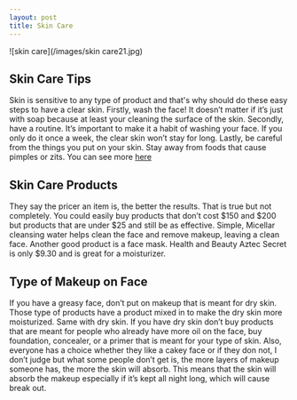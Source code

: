 ```yaml
---
layout: post
title: Skin Care
---
```


![skin care](/images/skin care21.jpg)

## Skin Care Tips

Skin is sensitive to any type of product and that's why should do these easy steps to have a clear skin. Firstly, wash the face! It doesn’t matter if it’s just with soap because at least your cleaning the surface of the skin. Secondly, have a routine. It’s important to make it a habit of washing your face. If you only do it once a week, the clear skin won’t stay for long. Lastly, be careful from the things you put  on your skin. Stay away from foods that cause pimples or zits. You can see more [here](https://thespadr.com/natural-beauty-tips/)



## Skin Care Products

They say the pricer an item is, the better the results. That is true but not completely. You could easily buy products that don’t cost $150 and $200 but products that are under $25 and still be as effective. Simple, Micellar cleansing water helps clean the face and remove makeup, leaving a clean face. Another good product is a face mask. Health and Beauty Aztec Secret is only $9.30 and is great for a moisturizer.

## Type of Makeup on Face

If you have a greasy face, don’t put on makeup that is meant for dry skin. Those type of products have a product mixed in to make the dry skin more moisturized. Same with dry skin. If you have dry skin don’t buy products that are meant for people who already have more oil on the face, buy foundation, concealer, or a primer that is meant for your type of skin. Also, everyone has a choice whether they like a cakey face or if they don not, I don’t judge but what some people don’t get is, the more layers of makeup someone has, the more the skin will absorb. This means that the skin will absorb the makeup especially if it’s kept all night long, which will cause break out.


